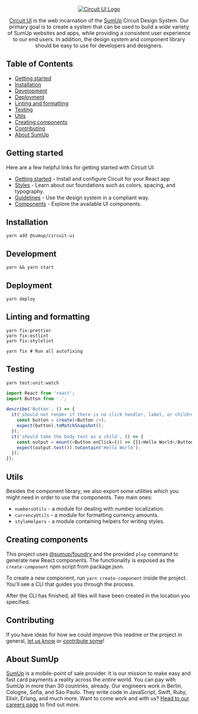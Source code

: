<div align="center">

[![Circuit UI Logo](./.github/logo.png)](https://circuit.sumup.com)

[Circuit UI](https://circuit.sumup.com) is the web incarnation of the [SumUp](https://sumup.com) Circuit Design System. Our primary goal is to create a system that can be used to build a wide variety of SumUp websites and apps, while providing a consistent user experience to our end users. In addition, the design system and component library should be easy to use for developers and designers.

</div>

## Table of Contents <!-- omit in toc -->

- [Getting started](#getting-started)
- [Installation](#installation)
- [Development](#development)
- [Deployment](#deployment)
- [Linting and formatting](#linting-and-formatting)
- [Testing](#testing)
- [Utils](#utils)
- [Creating components](#creating-components)
- [Contributing](#contributing)
- [About SumUp](#about-sumup)

## Getting started

Here are a few helpful links for getting started with Circuit UI:

* [Getting started](http://circuit.sumup.com/#/getting-started/developers) - Install and configure Circuit for your React app
* [Styles](http://circuit.sumup.com/#/styles/colors) - Learn about our foundations such as colors, spacing, and typography.
* [Guidelines](http://circuit.sumup.com/#/guidelines/content) - Use the design system in a compliant way.
* [Components](http://circuit.sumup.com/#/components/badge) - Explore the available UI components.

## Installation

```
yarn add @sumup/circuit-ui
```

## Development

```
yarn && yarn start
```

## Deployment

```
yarn deploy
```

## Linting and formatting

```
yarn fix:prettier
yarn fix:estlint
yarn fix:stylelint

yarn fix # Run all autofixing
```

## Testing

```
yarn test:unit:watch
```

```javascript
import React from 'react';
import Button from '.';

describe('Button', () => {
  it('should not render if there is no click handler, label, or children', () => {
    const button = create(<Button />);
    expect(button).toMatchSnapshot();
  });
  it('should take the body text as a child', () => {
    const output = mount(<Button onClick={() => {}}>Hello World</Button>);
    expect(output.text()).toContain('Hello World');
  });
});
```

## Utils

Besides the component library, we also export some utilities which you
might need in order to use the components. Two main ones:

* `numbersUtils` - a module for dealing with number localization.
* `currencyUtils` - a module for formatting currency amounts.
* `styleHelpers` - a module containing helpers for writing styles.

## Creating components

This project uses [@sumup/foundry](https://www.npmjs.com/package/@sumup/foundry) and the provided `plop` command to generate new React components. The functionality is exposed as the `create-component` npm script from package.json.

To create a new component, run `yarn create-component` inside the project. You'll see a CLI that guides you through the process.

After the CLI has finished, all files will have been created in the location you specified.

## Contributing

If you have ideas for how we could improve this readme or the project in general, [let us know](https://github.com/sumup/circuit-ui/issues) or [contribute some](https://github.com/sumup/circuit-ui/edit/master/README.md)!

## About SumUp

[SumUp](https://sumup.com) is a mobile-point of sale provider. It is our mission to make easy and fast card payments a reality across the _entire_ world. You can pay with SumUp in more than 30 countries, already. Our engineers work in Berlin, Cologne, Sofia, and Sāo Paulo. They write code in JavaScript, Swift, Ruby, Elixir, Erlang, and much more. Want to come work and with us? [Head to our careers page](https://sumup.com/careers) to find out more.
